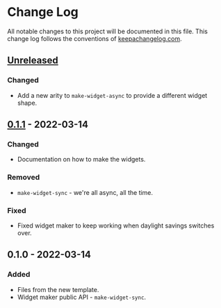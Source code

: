 # Change Log
All notable changes to this project will be documented in this file. This change log follows the conventions of [keepachangelog.com](http://keepachangelog.com/).

## [Unreleased]
### Changed
- Add a new arity to `make-widget-async` to provide a different widget shape.

## [0.1.1] - 2022-03-14
### Changed
- Documentation on how to make the widgets.

### Removed
- `make-widget-sync` - we're all async, all the time.

### Fixed
- Fixed widget maker to keep working when daylight savings switches over.

## 0.1.0 - 2022-03-14
### Added
- Files from the new template.
- Widget maker public API - `make-widget-sync`.

[Unreleased]: https://github.com/your-name/api-mock/compare/0.1.1...HEAD
[0.1.1]: https://github.com/your-name/api-mock/compare/0.1.0...0.1.1
